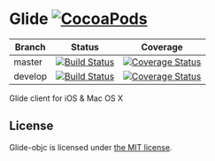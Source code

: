 Glide [![CocoaPods](https://img.shields.io/cocoapods/v/Glide.svg)]()
=====

| Branch  | Status | Coverage |
|---------|--------|----------|
| master  | [![Build Status](https://travis-ci.org/euskadi31/glide-objc.svg?branch=master)](https://travis-ci.org/euskadi31/glide-objc) | [![Coverage Status](https://coveralls.io/repos/github/euskadi31/glide-objc/badge.svg?branch=master)](https://coveralls.io/github/euskadi31/glide-objc?branch=master)    |
| develop | [![Build Status](https://travis-ci.org/euskadi31/glide-objc.svg?branch=develop)](https://travis-ci.org/euskadi31/glide-objc) | [![Coverage Status](https://coveralls.io/repos/github/euskadi31/glide-objc/badge.svg?branch=develop)](https://coveralls.io/github/euskadi31/glide-objc?branch=develop) |


Glide client for iOS & Mac OS X


## License

Glide-objc is licensed under [the MIT license](LICENSE.md).
